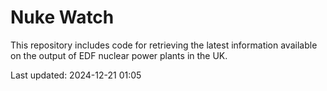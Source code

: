 # Nuke Watch

This repository includes code for retrieving the latest information available on the output of EDF nuclear power plants in the UK.

Last updated: 2024-12-21 01:05